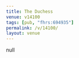 ```yaml
---
title: The Duchess
venue: v14100
tags: [pub, "fhrs:694935"]
permalink: /v/14100/
layout: venue
---
```

null